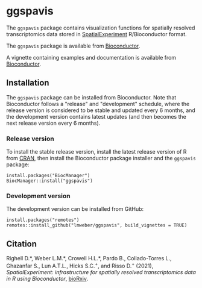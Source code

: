 # ggspavis

The `ggspavis` package contains visualization functions for spatially resolved transcriptomics data stored in [SpatialExperiment](https://bioconductor.org/packages/SpatialExperiment) R/Bioconductor format.

The `ggspavis` package is available from [Bioconductor](https://bioconductor.org/packages/ggspavis).

A vignette containing examples and documentation is available from [Bioconductor](https://bioconductor.org/packages/ggspavis).


## Installation

The `ggspavis` package can be installed from Bioconductor. Note that Bioconductor follows a "release" and "development" schedule, where the release version is considered to be stable and updated every 6 months, and the development version contains latest updates (and then becomes the next release version every 6 months).


### Release version

To install the stable release version, install the latest release version of R from [CRAN](https://cran.r-project.org/), then install the Bioconductor package installer and the `ggspavis` package:

```
install.packages("BiocManager")
BiocManager::install("ggspavis")
```

### Development version

The development version can be installed from GitHub:

```
install.packages("remotes")
remotes::install_github("lmweber/ggspavis", build_vignettes = TRUE)
```


## Citation

Righell D.\*, Weber L.M.\*, Crowell H.L.\*, Pardo B., Collado-Torres L., Ghazanfar S., Lun A.T.L., Hicks S.C.<sup>+</sup>, and Risso D.<sup>+</sup> (2021), *SpatialExperiment: infrastructure for spatially resolved transcriptomics data in R using Bioconductor*, [bioRxiv](https://www.biorxiv.org/content/10.1101/2021.01.27.428431v3).

